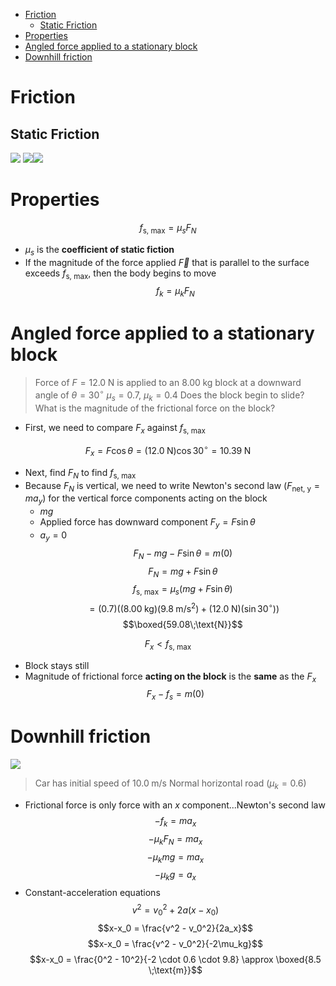 - [Friction](#Friction)
	- [Static Friction](#Static%20Friction)
- [Properties](#Properties)
- [Angled force applied to a stationary block](#Angled%20force%20applied%20to%20a%20stationary%20block)
- [Downhill friction](#Downhill%20friction)


# Friction
## Static Friction
![](Pasted%20image%2020230706170424.png)
![](Pasted%20image%2020230706170441.png)![](Pasted%20image%2020230706174833.png)


# Properties
$$f_{\text{s, max}} = \mu_s F_N$$
- $\mu_s$ is the **coefficient of static fiction**
- If the magnitude of the force applied $\vec{F}$ that is parallel to the surface exceeds $f_{\text{s, max}}$, then the body begins to move
$$f_k = \mu_k F_N$$
# Angled force applied to a stationary block
> Force of $F = 12.0\;\text{N}$ is applied to an $8.00\;\text{kg}$ block at a downward angle of $\theta = 30^{\circ}$
> $\mu_s = 0.7$, $\mu_k = 0.4$
> Does the block begin to slide?
> What is the magnitude of the frictional force on the block?

- First, we need to compare $F_x$ against $f_{\text{s, max}}$

$$F_x = F \cos \theta = (12.0\;\text{N}) \cos 30^{\circ}  = 10.39\;\text{N}$$
- Next, find $F_N$ to find $f_{\text{s, max}}$
- Because $F_N$ is vertical, we need to write Newton's second law ($F_{\text{net, y}} = ma_y$) for the vertical force components acting on the block
	- $mg$
	- Applied force has downward component $F_y = F \sin \theta$
	- $a_y = 0$
$$F_N - mg - F \sin \theta = m(0)$$
$$F_N = mg + F \sin \theta$$
$$f_{\text{s, max}} = \mu_s (mg + F \sin \theta)$$$$= (0.7)((8.00\;\text{kg})(9.8\;\text{m/s}^2) + (12.0\;\text{N})(\sin 30^{\circ}))$$
$$\boxed{59.08\;\text{N}}$$

$$F_x < f_{\text{s, max}}$$
- Block stays still
- Magnitude of frictional force **acting on the block** is the **same** as the $F_x$
$$F_x - f_s = m(0)$$

# Downhill friction
![](Pasted%20image%2020230708101827.png)
> Car has initial speed of $10.0\;\text{m/s}$
> Normal horizontal road ($\mu_k = 0.6$)

- Frictional force is only force with an $x$ component...Newton's second law
$$-f_k = ma_x$$$$-\mu_k F_N = ma_x$$
$$-\mu_k mg = ma_x$$
$$-\mu_k g = a_x$$
- Constant-acceleration equations
$$v^2 = v_0^2 + 2a(x-x_0)$$
$$x-x_0 = \frac{v^2 - v_0^2}{2a_x}$$
$$x-x_0 = \frac{v^2 - v_0^2}{-2\mu_kg}$$
$$x-x_0 = \frac{0^2 - 10^2}{-2 \cdot 0.6 \cdot 9.8} \approx \boxed{8.5 \;\text{m}}$$

